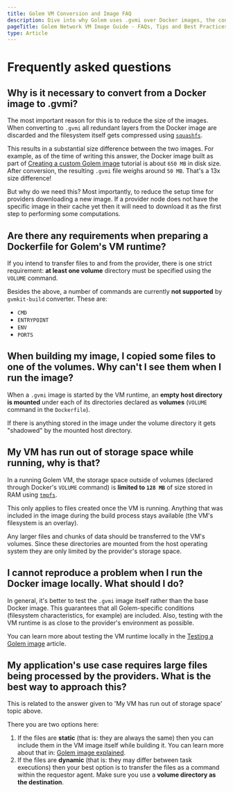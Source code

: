 ```yaml
---
title: Golem VM Conversion and Image FAQ
description: Dive into why Golem uses .gvmi over Docker images, the converting benefits, Dockerfile requirements for Golem VM, and solutions to common issues.
pageTitle: Golem Network VM Image Guide - FAQs, Tips and Best Practices
type: Article
---
```


# Frequently asked questions

## Why is it necessary to convert from a Docker image to .gvmi?

The most important reason for this is to reduce the size of the images. When converting to `.gvmi` all redundant layers from the Docker image are discarded and the filesystem itself gets compressed using [`squashfs`](https://www.kernel.org/doc/html/latest/filesystems/squashfs.html).

This results in a substantial size difference between the two images. For example, as of the time of writing this answer, the Docker image built as part of [Creating a custom Golem image](/docs/ja/creators/python/tutorials/building-custom-image) tutorial is about `650 MB` in disk size. After conversion, the resulting `.gvmi` file weighs around `50 MB`. That's a 13x size difference!

But why do we need this? Most importantly, to reduce the setup time for providers downloading a new image. If a provider node does not have the specific image in their cache yet then it will need to download it as the first step to performing some computations.

## Are there any requirements when preparing a Dockerfile for Golem's VM runtime?

If you intend to transfer files to and from the provider, there is one strict requirement: **at least one volume** directory must be specified using the `VOLUME` command.

Besides the above, a number of commands are currently **not supported** by `gvmkit-build` converter. These are:

- `CMD`
- `ENTRYPOINT`
- `ENV`
- `PORTS`

## When building my image, I copied some files to one of the volumes. Why can't I see them when I run the image?

When a `.gvmi` image is started by the VM runtime, an **empty host directory is mounted** under each of its directories declared as **volumes** (`VOLUME` command in the `Dockerfile`).

If there is anything stored in the image under the volume directory it gets "shadowed" by the mounted host directory.

## My VM has run out of storage space while running, why is that?

In a running Golem VM, the storage space outside of volumes (declared through Docker's `VOLUME` command) is **limited to `128 MB`** of size stored in RAM using [`tmpfs`](https://www.kernel.org/doc/html/latest/filesystems/tmpfs.html).

This only applies to files created once the VM is running. Anything that was included in the image during the build process stays available (the VM's filesystem is an overlay).

Any larger files and chunks of data should be transferred to the VM's volumes. Since these directories are mounted from the host operating system they are only limited by the provider's storage space.

## I cannot reproduce a problem when I run the Docker image locally. What should I do?

In general, it's better to test the `.gvmi` image itself rather than the base Docker image. This guarantees that all Golem-specific conditions (filesystem characteristics, for example) are included. Also, testing with the VM runtime is as close to the provider's environment as possible.

You can learn more about testing the VM runtime locally in the [Testing a Golem image](/docs/ja/creators/python/tutorials/testing-golem-image) article.

## My application's use case requires large files being processed by the providers. What is the best way to approach this?

This is related to the answer given to 'My VM has run out of storage space' topic above.

There you are two options here:

1. If the files are **static** (that is: they are always the same) then you can include them in the VM image itself while building it. You can learn more about that in: [Golem image explained](/docs/ja/creators/python/guides/golem-images).
2. If the files are **dynamic** (that is: they may differ between task executions) then your best option is to transfer the files as a command within the requestor agent. Make sure you use a **volume directory as the destination**.
